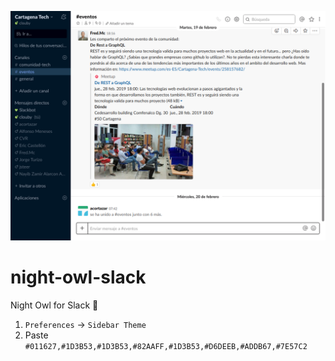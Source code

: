 ![Preview](preview.png)

# night-owl-slack
Night Owl for Slack 🦉

1. `Preferences` → `Sidebar Theme`
2. Paste `#011627,#1D3B53,#1D3B53,#82AAFF,#1D3B53,#D6DEEB,#ADDB67,#7E57C2` 
